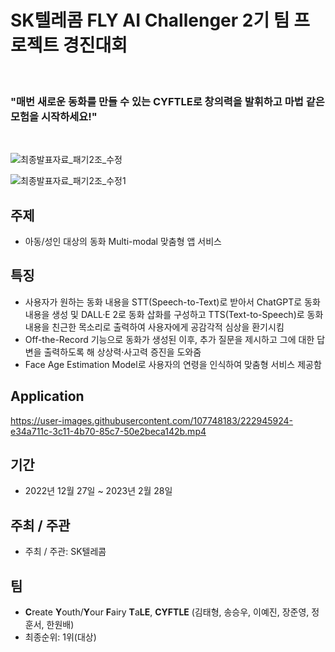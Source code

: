 # SK텔레콤 FLY AI Challenger 2기 팀 프로젝트 경진대회

<br>

### "매번 새로운 동화를 만들 수 있는 CYFTLE로 창의력을 발휘하고 마법 같은 모험을 시작하세요!"
<br>

![최종발표자료_패기2조_수정](https://user-images.githubusercontent.com/107748183/222945412-da377cfc-1e9b-49cf-bdac-270de325e68c.png)

![최종발표자료_패기2조_수정1](https://user-images.githubusercontent.com/107748183/222945900-43d00b20-9620-41e0-9348-e48cb00c604f.png)


## 주제
* 아동/성인 대상의 동화 Multi-modal 맞춤형 앱 서비스

## 특징
* 사용자가 원하는 동화 내용을 STT(Speech-to-Text)로 받아서 ChatGPT로 동화 내용을 생성 및 DALL·E 2로 동화 삽화를 구성하고 TTS(Text-to-Speech)로 동화 내용을 친근한 목소리로 출력하여 사용자에게 공감각적 심상을 환기시킴
* Off-the-Record 기능으로 동화가 생성된 이후, 추가 질문을 제시하고 그에 대한 답변을 출력하도록 해 상상력·사고력 증진을 도와줌
* Face Age Estimation Model로 사용자의 연령을 인식하여 맞춤형 서비스 제공함

## Application
https://user-images.githubusercontent.com/107748183/222945924-e34a711c-3c11-4b70-85c7-50e2beca142b.mp4

## 기간
* 2022년 12월 27일 ~ 2023년 2월 28일

## 주최 / 주관
* 주최 / 주관: SK텔레콤

## 팀
* **C**reate **Y**outh/**Y**our **F**airy **T**a**LE**, **CYFTLE** (김태형, 송승우, 이예진, 장준영, 정훈서, 한원배)
* 최종순위: 1위(대상)
